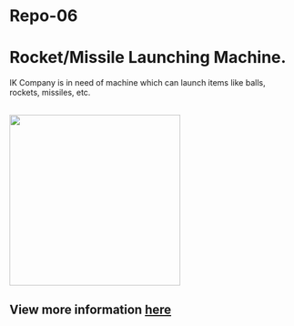 # Repo-06

<h1>Rocket/Missile Launching Machine.</h1>
<p>IK Company is in need of machine which can launch items like balls, rockets, missiles, etc.</p>
<br>
<img src="https://github.com/Q-Division-2021-2022/Repo-06/blob/main/images/assembled1.jpg" width="300"></img>
<br>
<h2>View more information <a href="https://github.com/Q-Division-2021-2022/Repo-06/wiki">here</a></h2>
